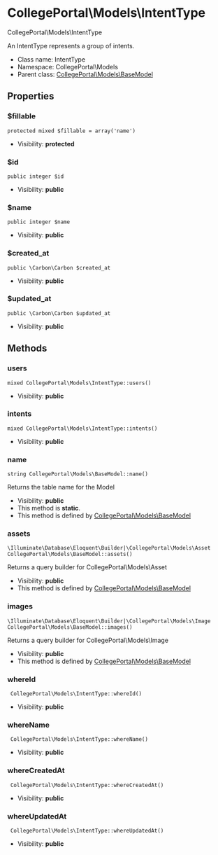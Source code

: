 CollegePortal\Models\IntentType
===============

CollegePortal\Models\IntentType

An IntentType represents a group of intents.


* Class name: IntentType
* Namespace: CollegePortal\Models
* Parent class: [CollegePortal\Models\BaseModel](CollegePortal-Models-BaseModel.md)





Properties
----------


### $fillable

    protected mixed $fillable = array('name')





* Visibility: **protected**


### $id

    public integer $id





* Visibility: **public**


### $name

    public integer $name





* Visibility: **public**


### $created_at

    public \Carbon\Carbon $created_at





* Visibility: **public**


### $updated_at

    public \Carbon\Carbon $updated_at





* Visibility: **public**


Methods
-------


### users

    mixed CollegePortal\Models\IntentType::users()





* Visibility: **public**




### intents

    mixed CollegePortal\Models\IntentType::intents()





* Visibility: **public**




### name

    string CollegePortal\Models\BaseModel::name()

Returns the table name for the Model



* Visibility: **public**
* This method is **static**.
* This method is defined by [CollegePortal\Models\BaseModel](CollegePortal-Models-BaseModel.md)




### assets

    \Illuminate\Database\Eloquent\Builder|\CollegePortal\Models\Asset CollegePortal\Models\BaseModel::assets()

Returns a query builder for CollegePortal\Models\Asset



* Visibility: **public**
* This method is defined by [CollegePortal\Models\BaseModel](CollegePortal-Models-BaseModel.md)




### images

    \Illuminate\Database\Eloquent\Builder|\CollegePortal\Models\Image CollegePortal\Models\BaseModel::images()

Returns a query builder for CollegePortal\Models\Image



* Visibility: **public**
* This method is defined by [CollegePortal\Models\BaseModel](CollegePortal-Models-BaseModel.md)




### whereId

     CollegePortal\Models\IntentType::whereId()





* Visibility: **public**




### whereName

     CollegePortal\Models\IntentType::whereName()





* Visibility: **public**




### whereCreatedAt

     CollegePortal\Models\IntentType::whereCreatedAt()





* Visibility: **public**




### whereUpdatedAt

     CollegePortal\Models\IntentType::whereUpdatedAt()





* Visibility: **public**



